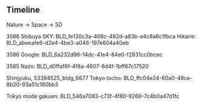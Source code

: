 

## Timeline

Nature -> Space -> 5D







3596
Shibuya SKY: BLD_fe130c3a-406c-492d-a83b-e4c8a6c1fbca
Hikarie: BLD_abeeafe6-d2e4-4be3-a046-197e604a40eb

3586
Google: BLD_6a232d96-14dc-41e4-84e0-f2831cc0bcec

3585
Nazo: BLD_d0ffaf6f-4f8a-4607-8d4f-1bff67c17520


Shinjyuku, 53394525_bldg_6677
Tokyo tocho: BLD_ffc04e24-60a0-48ce-8b20-93a51c160bb3

Tokyo mode gakuen: BLD_546a7083-c73f-4f80-9266-7c4b0a47d1fc